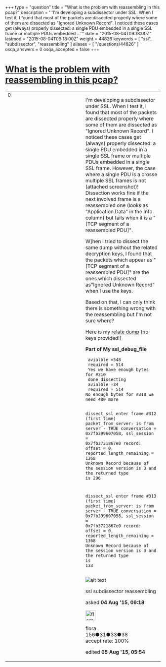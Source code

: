 +++
type = "question"
title = "What is the problem with reassembling in this pcap?"
description = '''I&#x27;m developing a subdissector under SSL. When I test it, I found that most of the packets are dissected properly where some of them are dissected as &quot;Ignored Unknown Record&quot;. I noticed these cases get (always) properly dissected: a single PDU embedded in a single SSL frame or multiple PDUs embedded ...'''
date = "2015-08-04T09:18:00Z"
lastmod = "2015-08-04T09:18:00Z"
weight = 44826
keywords = [ "ssl", "subdissector", "reassembling" ]
aliases = [ "/questions/44826" ]
osqa_answers = 0
osqa_accepted = false
+++

<div class="headNormal">

# [What is the problem with reassembling in this pcap?](/questions/44826/what-is-the-problem-with-reassembling-in-this-pcap)

</div>

<div id="main-body">

<div id="askform">

<table id="question-table" style="width:100%;"><colgroup><col style="width: 50%" /><col style="width: 50%" /></colgroup><tbody><tr class="odd"><td style="width: 30px; vertical-align: top"><div class="vote-buttons"><span id="post-44826-upvote" class="ajax-command post-vote up" rel="nofollow" title="I like this post (click again to cancel)"> </span><div id="post-44826-score" class="post-score" title="current number of votes">0</div><span id="post-44826-downvote" class="ajax-command post-vote down" rel="nofollow" title="I dont like this post (click again to cancel)"> </span> <span id="favorite-mark" class="ajax-command favorite-mark" rel="nofollow" title="mark/unmark this question as favorite (click again to cancel)"> </span><div id="favorite-count" class="favorite-count"></div></div></td><td><div id="item-right"><div class="question-body"><p>I'm developing a subdissector under SSL. When I test it, I found that most of the packets are dissected properly where some of them are dissected as "Ignored Unknown Record". I noticed these cases get (always) properly dissected: a single PDU embedded in a single SSL frame or multiple PDUs embedded in a single SSL frame. However, the case where a single PDU is a crosse multiple SSL frames is not (attached screenshot)! Dissection works fine if the next involved frame is a reassembled one (looks as "Application Data" in the Info column) but fails when it is a "[TCP segment of a reassembled PDU]".</p><p>W]hen I tried to dissect the same dump without the related decryption keys, I found that the packets which appear as "[TCP segment of a reassembled PDU]" are the ones which dissected as"Ignored Unknown Record" when I use the keys.</p><p>Based on that, I can only think there is something wrong with the reassembling but I'm not sure where?</p><p>Here is my <a href="https://www.cloudshark.org/captures?_message=BAh7BjoLbm90aWNlSSIaV2VsY29tZSB0byBDbG91ZFNoYXJrBjoGRVQ%3D%0A#">relate dump</a> (no keys provided!)</p><p><strong>Part of My ssl_debug_file</strong></p><pre><code> avialble =548 
 required = 514 
 Yes we have enough bytes for #310 
 done dissecting 
 avialble =34 
 required = 514 
No enough bytes for #310 we need 480 more

dissect_ssl enter frame #312 (first time)
packet_from_server: is from server - TRUE
  conversation = 0x7fb399607058, ssl_session = 0x7fb3721867e0
  record: offset = 0, reported_length_remaining = 1368
Unknown Record because of the session version is 3 and the returned type is 206

dissect_ssl enter frame #313 (first time)
packet_from_server: is from server - TRUE
 conversation = 0x7fb399607058, ssl_session = 0x7fb3721867e0
 record: offset = 0, reported_length_remaining = 1368
 Unknown Record because of the session version is 3 and the returned type is 133</code></pre><p><img src="https://osqa-ask.wireshark.org/upfiles/improper_case.png" alt="alt text" /></p></div><div id="question-tags" class="tags-container tags"><span class="post-tag tag-link-ssl" rel="tag" title="see questions tagged &#39;ssl&#39;">ssl</span> <span class="post-tag tag-link-subdissector" rel="tag" title="see questions tagged &#39;subdissector&#39;">subdissector</span> <span class="post-tag tag-link-reassembling" rel="tag" title="see questions tagged &#39;reassembling&#39;">reassembling</span></div><div id="question-controls" class="post-controls"></div><div class="post-update-info-container"><div class="post-update-info post-update-info-user"><p>asked <strong>04 Aug '15, 09:18</strong></p><img src="https://secure.gravatar.com/avatar/5642d9fe33d29ee47043f7e5796e67aa?s=32&amp;d=identicon&amp;r=g" class="gravatar" width="32" height="32" alt="flora&#39;s gravatar image" /><p><span>flora</span><br />
<span class="score" title="156 reputation points">156</span><span title="31 badges"><span class="badge1">●</span><span class="badgecount">31</span></span><span title="33 badges"><span class="silver">●</span><span class="badgecount">33</span></span><span title="38 badges"><span class="bronze">●</span><span class="badgecount">38</span></span><br />
<span class="accept_rate" title="Rate of the user&#39;s accepted answers">accept rate:</span> <span title="flora has 2 accepted answers">100%</span></p></img></div><div class="post-update-info post-update-info-edited"><p><span> edited <strong>05 Aug '15, 05:54</strong> </span></p></div></div><div id="comments-container-44826" class="comments-container"></div><div id="comment-tools-44826" class="comment-tools"></div><div class="clear"></div><div id="comment-44826-form-container" class="comment-form-container"></div><div class="clear"></div></div></td></tr></tbody></table>

</div>

</div>

